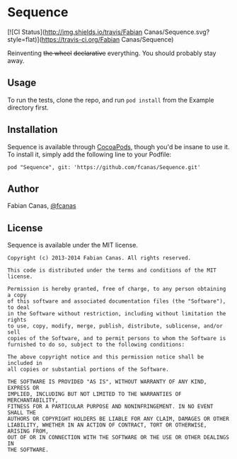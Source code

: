 # Sequence

[![CI Status](http://img.shields.io/travis/Fabian Canas/Sequence.svg?style=flat)](https://travis-ci.org/Fabian Canas/Sequence)
<!-- [![Version](https://img.shields.io/cocoapods/v/Sequence.svg?style=flat)](http://cocoadocs.org/docsets/Sequence) -->
<!-- [![License](https://img.shields.io/cocoapods/l/Sequence.svg?style=flat)](http://cocoadocs.org/docsets/Sequence) -->
<!-- [![Platform](https://img.shields.io/cocoapods/p/Sequence.svg?style=flat)](http://cocoadocs.org/docsets/Sequence) -->

Reinventing ~~the wheel~~ ~~declarative~~ everything. You should probably stay away.

## Usage

To run the tests, clone the repo, and run `pod install` from the Example directory first.

## Installation

Sequence is available through [CocoaPods](http://cocoapods.org), though you'd be insane to use it. To install
it, simply add the following line to your Podfile:

    pod "Sequence", git: 'https://github.com/fcanas/Sequence.git'

## Author

Fabian Canas, [@fcanas](https://twitter.com/fcanas)

## License

Sequence is available under the MIT license.

```
Copyright (c) 2013-2014 Fabian Canas. All rights reserved.

This code is distributed under the terms and conditions of the MIT license.

Permission is hereby granted, free of charge, to any person obtaining a copy
of this software and associated documentation files (the "Software"), to deal
in the Software without restriction, including without limitation the rights
to use, copy, modify, merge, publish, distribute, sublicense, and/or sell
copies of the Software, and to permit persons to whom the Software is
furnished to do so, subject to the following conditions:

The above copyright notice and this permission notice shall be included in
all copies or substantial portions of the Software.

THE SOFTWARE IS PROVIDED "AS IS", WITHOUT WARRANTY OF ANY KIND, EXPRESS OR
IMPLIED, INCLUDING BUT NOT LIMITED TO THE WARRANTIES OF MERCHANTABILITY,
FITNESS FOR A PARTICULAR PURPOSE AND NONINFRINGEMENT. IN NO EVENT SHALL THE
AUTHORS OR COPYRIGHT HOLDERS BE LIABLE FOR ANY CLAIM, DAMAGES OR OTHER
LIABILITY, WHETHER IN AN ACTION OF CONTRACT, TORT OR OTHERWISE, ARISING FROM,
OUT OF OR IN CONNECTION WITH THE SOFTWARE OR THE USE OR OTHER DEALINGS IN
THE SOFTWARE.
```
